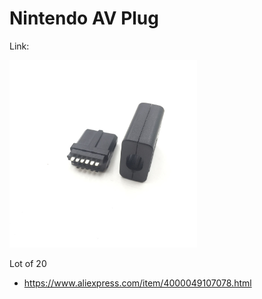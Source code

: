 # Nintendo AV Plug

Link:

<img src="./aliexpress.jpg" width="300px" />

Lot of 20
- https://www.aliexpress.com/item/4000049107078.html
